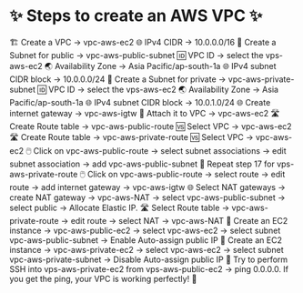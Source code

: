 ✨ Steps to create an AWS VPC ✨
=================================

🏗️ Create a VPC -> vpc-aws-ec2
🌐 IPv4 CIDR -> 10.0.0.0/16
🏢 Create a Subnet for public -> vpc-aws-public-subnet
🆔 VPC ID -> select the vps-aws-ec2
🌏 Availability Zone -> Asia Pacific/ap-south-1a
🌐 IPv4 subnet CIDR block -> 10.0.0.0/24
🏢 Create a Subnet for private -> vpc-aws-private-subnet
🆔 VPC ID -> select the vps-aws-ec2
🌏 Availability Zone -> Asia Pacific/ap-south-1a
🌐 IPv4 subnet CIDR block -> 10.0.1.0/24
🌐 Create internet gateway -> vpc-aws-igtw
🔄 Attach it to VPC -> vpc-aws-ec2
🛣️ Create Route table -> vpc-aws-public-route
🆚 Select VPC -> vpc-aws-ec2
🛣️ Create Route table -> vpc-aws-private-route
🆚 Select VPC -> vpc-aws-ec2
🖱️ Click on vpc-aws-public-route -> select subnet associations -> edit subnet association -> add vpc-aws-public-subnet
🔁 Repeat step 17 for vps-aws-private-route
🖱️ Click on vpc-aws-public-route -> select route -> edit route -> add internet gateway -> vpc-aws-igtw
🌐 Select NAT gateways -> create NAT gateway -> vpc-aws-NAT -> select vpc-aws-public-subnet -> select public -> Allocate Elastic IP.
🛣️ Select Route table -> vpc-aws-private-route -> edit route -> select NAT -> vpc-aws-NAT
🏢 Create an EC2 instance -> vpc-aws-public-ec2 -> select vpc-aws-ec2 -> select subnet vpc-aws-public-subnet -> Enable Auto-assign public IP
🏢 Create an EC2 instance -> vpc-aws-private-ec2 -> select vpc-aws-ec2 -> select subnet vpc-aws-private-subnet -> Disable Auto-assign public IP
🚀 Try to perform SSH into vps-aws-private-ec2 from vps-aws-public-ec2 -> ping 0.0.0.0.
If you get the ping, your VPC is working perfectly! 🎉
